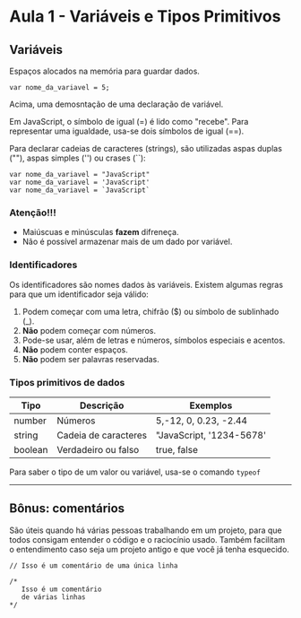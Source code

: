 # Aula 1 - Variáveis e Tipos Primitivos

## Variáveis

Espaços alocados na memória para guardar dados.

```
var nome_da_variavel = 5;
```

Acima, uma demosntação de uma declaração de variável. 

Em JavaScript, o símbolo de igual (=) é lido como "recebe". Para representar uma igualdade, usa-se dois símbolos de igual (==).

Para declarar cadeias de caracteres (strings), são utilizadas aspas duplas (""), aspas simples ('') ou crases (``):

```
var nome_da_variavel = "JavaScript"
var nome_da_variavel = 'JavaScript'
var nome_da_variavel = `JavaScript`
```

### Atenção!!!

- Maiúscuas e minúsculas **fazem** difreneça.
- Não é possível armazenar mais de um dado por variável.

### Identificadores

Os identificadores são nomes dados às variáveis. Existem algumas regras para que um identificador seja válido:

1. Podem começar com uma letra, chifrão ($) ou símbolo de sublinhado (_).
2. **Não** podem começar com números.
3. Pode-se usar, além de letras e números, símbolos especiais e acentos.
4. **Não** podem conter espaços.
5. **Não** podem ser palavras reservadas.


### Tipos primitivos de dados

Tipo    | Descrição            | Exemplos
--------|----------------------|------------------------
number  | Números              | 5,-12, 0, 0.23, -2.44
string  | Cadeia de caracteres | "JavaScript, '1234-5678'
boolean | Verdadeiro ou falso  | true, false

Para saber o tipo de um valor ou variável, usa-se o comando `typeof`

-----

## Bônus: comentários

São úteis quando há várias pessoas trabalhando em um projeto, para que todos consigam entender o código e o raciocínio usado. Também facilitam o entendimento caso seja um projeto antigo e que você já tenha esquecido.

```
// Isso é um comentário de uma única linha
```

```
/*
   Isso é um comentário 
   de várias linhas
*/
```


